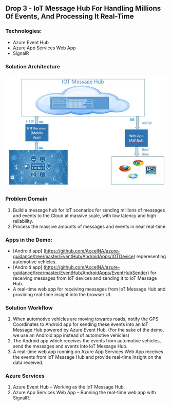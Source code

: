 
## Drop 3 - IoT Message Hub For Handling Millions Of Events, And Processing It Real-Time

### Technologies:

* Azure Event Hub
* Azure App Services Web App
* SignalR

### Solution Architecture 

![alt tag](https://github.com/AccelNA/azure-guidance/blob/master/contents/eventhub.JPG)

### Problem Domain
1. Build a message hub for IoT scenarios for sending millions of messages and events to the Cloud at massive scale, with low latency and high reliability.
2. Process the massive amounts of messages and events in near real-time.

### Apps in the Demo:

* [Android app] (https://github.com/AccelNA/azure-guidance/tree/master/EventHub/AndroidApps/IOTDevice) reperesenting automotive vehicles. 
* [Android app] (https://github.com/AccelNA/azure-guidance/tree/master/EventHub/AndroidApps/EventHubSender) for receiving messages from IoT devices and sending it to IoT Message Hub.
* A real-time web app for receiving messages from IoT Message Hub and providing real-time insight into the browser UI. 

### Solution Workflow

1.	When automotive vehicles are moving towards roads, notify the GPS Coordinates to Android app for sending these events into an IoT Message Hub powered by Azure Event Hub. (For the sake of the demo, we use an Android app instead of automotive vehicles) 
2.	The Android app which receives the events from automotive vehicles, send the messages and events into IoT Message Hub.
3.	A real-time web app running on Azure App Services Web App receives the events from IoT Message Hub and provide real-time insight on the data received.


### Azure Services

1. Azure Event Hub – Working as the IoT Message Hub.
2. Azure App Services Web App – Running the real-time web app with SignalR.

